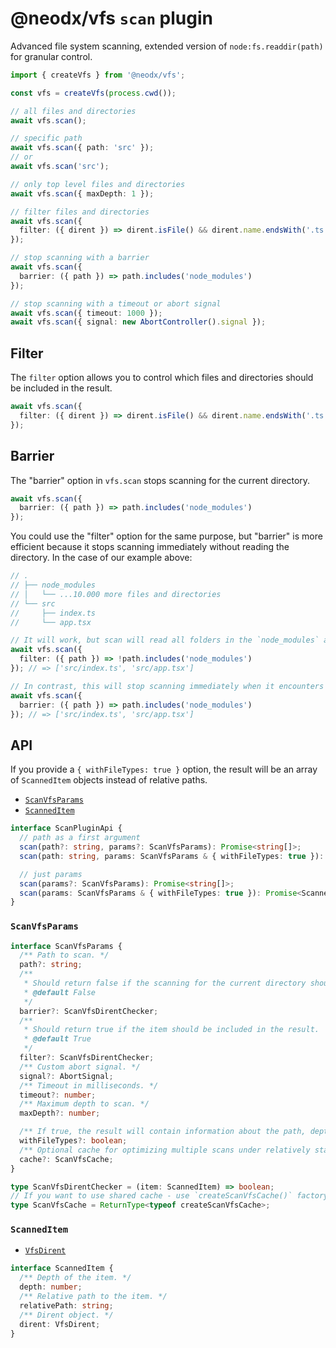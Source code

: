 # @neodx/vfs `scan` plugin <Badge type="tip" text="builtin" />

Advanced file system scanning, extended version of `node:fs.readdir(path)` for granular control.

```typescript
import { createVfs } from '@neodx/vfs';

const vfs = createVfs(process.cwd());

// all files and directories
await vfs.scan();

// specific path
await vfs.scan({ path: 'src' });
// or
await vfs.scan('src');

// only top level files and directories
await vfs.scan({ maxDepth: 1 });

// filter files and directories
await vfs.scan({
  filter: ({ dirent }) => dirent.isFile() && dirent.name.endsWith('.ts')
});

// stop scanning with a barrier
await vfs.scan({
  barrier: ({ path }) => path.includes('node_modules')
});

// stop scanning with a timeout or abort signal
await vfs.scan({ timeout: 1000 });
await vfs.scan({ signal: new AbortController().signal });
```

## Filter

The `filter` option allows you to control which files and directories should be included in the result.

```typescript
await vfs.scan({
  filter: ({ dirent }) => dirent.isFile() && dirent.name.endsWith('.ts')
});
```

## Barrier

The "barrier" option in `vfs.scan` stops scanning for the current directory.

```typescript
await vfs.scan({
  barrier: ({ path }) => path.includes('node_modules')
});
```

You could use the "filter" option for the same purpose, but "barrier" is more efficient because it stops scanning immediately without reading the directory.
In the case of our example above:

```typescript
// .
// ├── node_modules
// │   └── ...10.000 more files and directories
// └── src
//     ├── index.ts
//     └── app.tsx

// It will work, but scan will read all folders in the `node_modules` and only then filter them out:
await vfs.scan({
  filter: ({ path }) => !path.includes('node_modules')
}); // => ['src/index.ts', 'src/app.tsx']

// In contrast, this will stop scanning immediately when it encounters the `node_modules` directory:
await vfs.scan({
  barrier: ({ path }) => path.includes('node_modules')
}); // => ['src/index.ts', 'src/app.tsx']
```

## API

If you provide a `{ withFileTypes: true }` option, the result will be an array of `ScannedItem` objects instead of relative paths.

- [`ScanVfsParams`](#scanvfsparams)
- [`ScannedItem`](#scanneditem)

```typescript
interface ScanPluginApi {
  // path as a first argument
  scan(path?: string, params?: ScanVfsParams): Promise<string[]>;
  scan(path: string, params: ScanVfsParams & { withFileTypes: true }): Promise<ScannedItem[]>;

  // just params
  scan(params?: ScanVfsParams): Promise<string[]>;
  scan(params: ScanVfsParams & { withFileTypes: true }): Promise<ScannedItem[]>;
}
```

### `ScanVfsParams`

```typescript
interface ScanVfsParams {
  /** Path to scan. */
  path?: string;
  /**
   * Should return false if the scanning for the current directory should be stopped.
   * @default False
   */
  barrier?: ScanVfsDirentChecker;
  /**
   * Should return true if the item should be included in the result.
   * @default True
   */
  filter?: ScanVfsDirentChecker;
  /** Custom abort signal. */
  signal?: AbortSignal;
  /** Timeout in milliseconds. */
  timeout?: number;
  /** Maximum depth to scan. */
  maxDepth?: number;

  /** If true, the result will contain information about the path, depth, relativePath and dirent. */
  withFileTypes?: boolean;
  /** Optional cache for optimizing multiple scans under relatively static conditions. */
  cache?: ScanVfsCache;
}

type ScanVfsDirentChecker = (item: ScannedItem) => boolean;
// If you want to use shared cache - use `createScanVfsCache()` factory.
type ScanVfsCache = ReturnType<typeof createScanVfsCache>;
```

### `ScannedItem`

- [`VfsDirent`](../api/common.md#vfsdirent)

```typescript
interface ScannedItem {
  /** Depth of the item. */
  depth: number;
  /** Relative path to the item. */
  relativePath: string;
  /** Dirent object. */
  dirent: VfsDirent;
}
```
